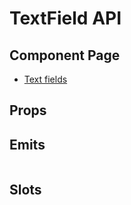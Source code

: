 # TextField API

## Component Page
- [Text fields](../components/text-fields)

## Props
<Table name="text-field" field="props" />

## Emits
<Table name="text-field" field="emits" />

## Slots
<Table name="text-field" field="slots" />
